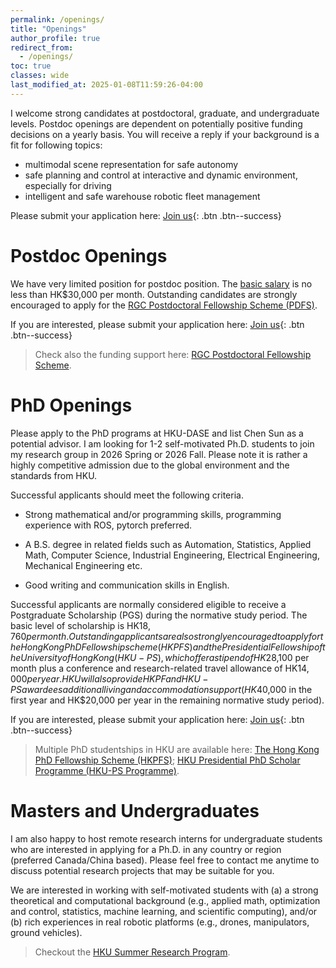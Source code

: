```yaml
---
permalink: /openings/
title: "Openings"
author_profile: true
redirect_from: 
  - /openings/
toc: true
classes: wide
last_modified_at: 2025-01-08T11:59:26-04:00
---
```


I welcome strong candidates at postdoctoral, graduate, and undergraduate levels. Postdoc openings are dependent on potentially positive funding decisions on a yearly basis. You will receive a reply if your background is a fit for following topics:

- multimodal scene representation for safe autonomy
- safe planning and control at interactive and dynamic environment, especially for driving
- intelligent and safe warehouse robotic fleet management

Please submit your application here: [Join us](https://forms.gle/gQbw62Gc887sGXi99){: .btn .btn--success}


# Postdoc Openings
We have very limited position for postdoc position. The [basic salary](https://www.hr.hku.hk/career_opportunities/pdf-rap.html) is no less than HK$30,000 per month. Outstanding candidates are strongly encouraged to apply for the [RGC Postdoctoral Fellowship Scheme (PDFS)](https://www.ugc.edu.hk/eng/rgc/funding_opport/pdfs/).

If you are interested, please submit your application here: [Join us](https://forms.gle/gQbw62Gc887sGXi99){: .btn .btn--success}

> 
> Check also the funding support here: [RGC Postdoctoral Fellowship Scheme](https://www.ugc.edu.hk/eng/rgc/funding_opport/pdfs/).

# PhD Openings
Please apply to the PhD programs at HKU-DASE and list Chen Sun as a potential advisor. I am looking for 1-2 self-motivated Ph.D. students to join my research group in 2026 Spring or 2026 Fall. Please note it is rather a highly competitive admission due to the global environment and the standards from HKU.

Successful applicants should meet the following criteria.

- Strong mathematical and/or programming skills, programming experience with ROS, pytorch preferred.

- A B.S. degree in related fields such as Automation, Statistics, Applied Math, Computer Science, Industrial Engineering, Electrical Engineering, Mechanical Engineering etc. 

- Good writing and communication skills in English.

Successful applicants are normally considered eligible to receive a Postgraduate Scholarship (PGS) during the normative study period. The basic level of scholarship is HK$18,760 per month. Outstanding applicants are also strongly encouraged to apply for the Hong Kong PhD Fellowship scheme (HKPFS) and the Presidential Fellowship of the University of Hong Kong (HKU-PS), which offer a stipend of HK$28,100 per month plus a conference and research-related travel allowance of HK$14,000 per year. HKU will also provide HKPF and HKU-PS awardees additional living and accommodation support (HK$40,000 in the first year and HK$20,000 per year in the remaining normative study period).

If you are interested, please submit your application here: [Join us](https://forms.gle/gQbw62Gc887sGXi99){: .btn .btn--success}

> 
> Multiple PhD studentships in HKU are available here: [The Hong Kong PhD Fellowship Scheme (HKPFS)](https://cerg1.ugc.edu.hk/hkpfs/index.html); [HKU Presidential PhD Scholar Programme (HKU-PS Programme)](https://gradsch.hku.hk/prospective_students/fees_scholarships_and_financial_support/hku_presidential_phd_scholar_programme).


# Masters and Undergraduates
I am also happy to host remote research interns for undergraduate students who are interested in applying for a Ph.D. in any country or region (preferred Canada/China based). Please feel free to contact me anytime to discuss potential research projects that may be suitable for you.


We are interested in working with self-motivated students with (a) a strong theoretical and computational background (e.g., applied math, optimization and control, statistics, machine learning, and scientific computing), and/or (b) rich experiences in real robotic platforms (e.g., drones, manipulators, ground vehicles).


> 
> Checkout the [HKU Summer Research Program](https://gradsch.hku.hk/news_and_events/news_and_future_events/summer-research-programme-2025).

